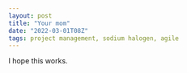 ```yaml
---
layout: post
title: "Your mom"
date: "2022-03-01T08Z"
tags: project management, sodium halogen, agile
---
```


I hope this works.